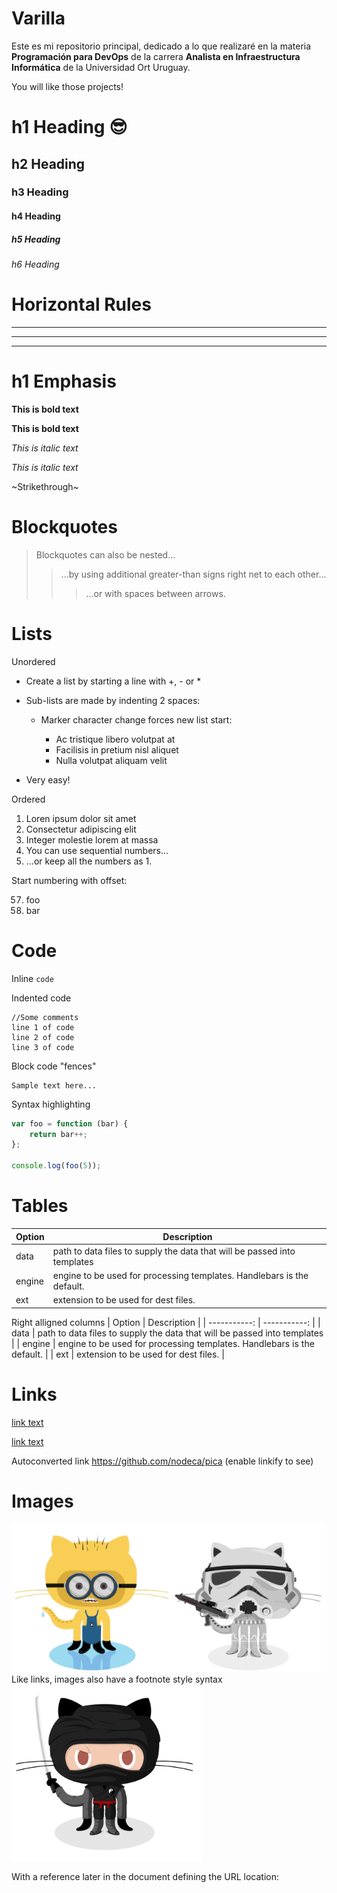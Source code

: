 # Varilla
Este es mi repositorio principal, dedicado a lo que realizaré en la materia **Programación para DevOps** de la carrera **Analista en Infraestructura Informática** de la Universidad Ort Uruguay.

You will like those projects!
# h1 Heading 😎
## h2 Heading
### h3 Heading
#### h4 Heading
##### h5 Heading
###### h6 Heading
# Horizontal Rules
---
---
---
# h1 Emphasis
**This is bold text**

**This is bold text**

*This is italic text*

*This is italic text*

~Strikethrough~
# Blockquotes
>Blockquotes can also be nested...
>
>>...by using additional greater-than signs right net to each other...
>>
>>>...or with spaces between arrows.
# Lists
Unordered
- Create a list by starting a line with +, - or *
- Sub-lists are made by indenting 2 spaces:
  
  - Marker character change forces new list start:

    - Ac tristique libero volutpat at
    - Facilisis in pretium nisl aliquet
    - Nulla volutpat aliquam velit
- Very easy!

Ordered

1. Loren ipsum dolor sit amet
2. Consectetur adipiscing elit
3. Integer molestie lorem at massa
4. You can use sequential numbers...
5. ...or keep all the numbers as 1.

Start numbering with offset:

57. foo
58. bar

# Code
Inline `code`

Indented code

    //Some comments
    line 1 of code
    line 2 of code
    line 3 of code

Block code "fences"

    Sample text here...

Syntax highlighting
    
```javascript
var foo = function (bar) {
    return bar++;
};

console.log(foo(5));
```

# Tables
| Option | Description |
| ----------- | ----------- |
| data | path to data files to supply the data that will be passed into templates |
| engine | engine to be used for processing templates. Handlebars is the default. |
| ext | extension to be used for dest files. |

Right alligned columns
| Option | Description |
| -----------: | -----------: |
| data | path to data files to supply the data that will be passed into templates |
| engine | engine to be used for processing templates. Handlebars is the default. |
| ext | extension to be used for dest files. |

# Links
[link text](www.google.com)

[link text](www.google.com "Google")

Autoconverted link https://github.com/nodeca/pica (enable linkify to see)

# Images
![Imagen1](./images/1.png)
Like links, images also have a footnote style syntax
![Imagen2](./images/2.png)

With a reference later in the document defining the URL location: